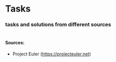 # Tasks

### tasks and solutions from different sources
#
#### Sources:

+ Project Euler (https://projecteuler.net)

